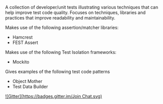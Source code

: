 A collection of developer/unit tests illustrating various techniques that can help improve test code quality.
Focuses on techniques, libraries and practices that improve readability and maintainability.

Makes use of the following assertion/matcher libraries:
- Hamcrest
- FEST Assert

Makes use of the following Test Isolation frameworks:
- Mockito

Gives examples of the following test code patterns
- Object Mother
- Test Data Builder

[![Gitter](https://badges.gitter.im/Join Chat.svg)](https://gitter.im/cathalking/devtestevolution?utm_source=badge&utm_medium=badge&utm_campaign=pr-badge&utm_content=badge)